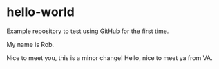 # hello-world
Example repository to test using GitHub for the first time.

My name is Rob.

Nice to meet you, this is a minor change!
Hello, nice to meet ya from VA. 

